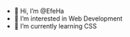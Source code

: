 - 👋 Hi, I’m @EfeHa
- 👀 I’m interested in Web Development
- 🌱 I’m currently learning CSS
<!---
EfeHa/EfeHa is a ✨ special ✨ repository because its `README.md` (this file) appears on your GitHub profile.
You can click the Preview link to take a look at your changes.
--->
